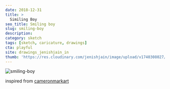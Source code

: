 ```yaml
---
date: 2018-12-31
title: >
  Similing Boy
seo_title: Smiling boy
slug: smiling-boy
description: 
category: sketch
tags: [sketch, caricature, drawings]
cta: playful
site: drawings_jenishjain_in
thumb: 'https://res.cloudinary.com/jenishjain/image/upload/v1740308027/drawings/smiling_boy.jpg'
---
```


![smiling-boy](https://res.cloudinary.com/jenishjain/image/upload/v1740308027/drawings/smiling_boy.jpg)

inspired from [cameronmarkart](https://www.instagram.com/p/BmRHsEIlbuh/)